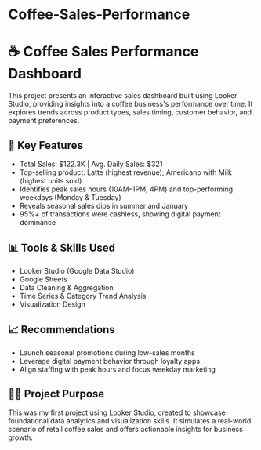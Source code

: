 # Coffee-Sales-Performance

# ☕ Coffee Sales Performance Dashboard

This project presents an interactive sales dashboard built using Looker Studio, providing insights into a coffee business's performance over time. It explores trends across product types, sales timing, customer behavior, and payment preferences.

## 📌 Key Features

* Total Sales: \$122.3K | Avg. Daily Sales: \$321
* Top-selling product: Latte (highest revenue); Americano with Milk (highest units sold)
* Identifies peak sales hours (10AM–1PM, 4PM) and top-performing weekdays (Monday & Tuesday)
* Reveals seasonal sales dips in summer and January
* 95%+ of transactions were cashless, showing digital payment dominance

## 📊 Tools & Skills Used

* Looker Studio (Google Data Studio)
* Google Sheets
* Data Cleaning & Aggregation
* Time Series & Category Trend Analysis
* Visualization Design

## 📈 Recommendations

* Launch seasonal promotions during low-sales months
* Leverage digital payment behavior through loyalty apps
* Align staffing with peak hours and focus weekday marketing

## 🧑‍💼 Project Purpose

This was my first project using Looker Studio, created to showcase foundational data analytics and visualization skills. It simulates a real-world scenario of retail coffee sales and offers actionable insights for business growth.

